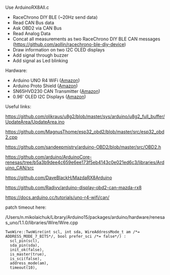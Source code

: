 Use ArduinoRX8All.c

- RaceChrono DIY BLE (~20Hz send data)
- Read CAN Bus data
- Ask OBD2 via CAN Bus
- Read Analog Data
- Concat all measurements as two RaceChrono DIY BLE CAN messages (https://github.com/aollin/racechrono-ble-diy-device)
- Draw information on two I2C OLED displays
- Add signal through buzzer
- Add signal as Led blinking

Hardware:
- Arduino UNO R4 WiFi ([Amazon](https://www.amazon.de/-/en/Arduino-Proto-Shield-REV3-TSX00083/dp/B087BWJZ4K/ref=sr_1_3_pp?crid=2IYP5HKZUNRA5&dib=eyJ2IjoiMSJ9.gUdpLdgmcdfgRbX45-HKHb9QP7IDxjAZmzYiERFPOiw2hkGiSk6htwG1t7kz2q_Bw8LutgyHOpiFwvS87HgjFmnBpy-wnijTSl-y0QFcZGMAfiYiWEr7965Po53TUSslBQNyOV9nHp46z8Dm0SvuM7NM60DCHKAvM5eJVre84SGyg0CV2dOjXexihqDlGoPF61gVnkkErz09LadcNLxky6wBr-_CEhl7AVJL5vb9BvU.kKPWQUnycytsF2T7wLclMHd7qDL7tjcgwtvkkZJvKqI&dib_tag=se&keywords=arduino+proto+shield&qid=1714330245&sprefix=arduino+proto%2Caps%2C174&sr=8-3))
- Arduino Proto Shield ([Amazon](https://www.amazon.de/-/en/Arduino-Proto-Shield-REV3-TSX00083/dp/B087BWJZ4K/ref=sr_1_3_pp?crid=2IYP5HKZUNRA5&dib=eyJ2IjoiMSJ9.gUdpLdgmcdfgRbX45-HKHb9QP7IDxjAZmzYiERFPOiw2hkGiSk6htwG1t7kz2q_Bw8LutgyHOpiFwvS87HgjFmnBpy-wnijTSl-y0QFcZGMAfiYiWEr7965Po53TUSslBQNyOV9nHp46z8Dm0SvuM7NM60DCHKAvM5eJVre84SGyg0CV2dOjXexihqDlGoPF61gVnkkErz09LadcNLxky6wBr-_CEhl7AVJL5vb9BvU.kKPWQUnycytsF2T7wLclMHd7qDL7tjcgwtvkkZJvKqI&dib_tag=se&keywords=arduino+proto+shield&qid=1714330245&sprefix=arduino+proto%2Caps%2C174&sr=8-3))
- SN65HVD230 CAN Transmitter ([Amazon](https://www.amazon.de/SN65HVD230-CAN-Board/dp/B00KM6XMXO/ref=sr_1_1_sspa?crid=RORFOKT8IHCF&dib=eyJ2IjoiMSJ9.UK_rAtKl8t8qNu4YdQwEvyqhoEE-LRSePy_N-1Yv0_mo0gwdPavhLw21YxaPSnrzJ38jCVpji-qx9NdWP9lbyl1QG2o5GdM0CEu3OtnnKbl8GyADYRKd7UcSflaYbeRV9GOCO6AaZgLyUk_ZvEKR9vvTcS3GQIChjNuM-pPpPQtAESJBNACGEL2q15vzK0pxmps_HEmB9aBytQTrwHX5izL99iArST2afbopcu9VUbI.PbhxnwOgmOxBWNi3lUCRDUxPE_NPOn7DH1utRiMR06A&dib_tag=se&keywords=sn65hvd230&qid=1714330260&sprefix=%2Caps%2C190&sr=8-1-spons&sp_csd=d2lkZ2V0TmFtZT1zcF9hdGY&th=1))
- 0.96' OLED I2C Displays ([Amazon](https://www.amazon.de/-/en/0-96-Display-Self-Luminous-Compatible-Raspberry/dp/B0BWMXQF8H/ref=sr_1_3?crid=7NBPRF1JOTMI&dib=eyJ2IjoiMSJ9.8jmmTmrPsJq1Ki0bV72aTd8fKp-0InhSuuhGmbtcllhvq5ZnYz8puSUVLMLrb8MlMGcdWfXAYA7nyfiXAQIxXczD9KthIXr2_iKAvGd_-wdgMgksqZrrIZw2JcTLs2kzSf6G5wE7dRWJvRPSFgX6uTSMdeH0vdWPwXgbZxi0WdpxA4PgjsysCLxwkLO4gJjp5ITzqMIP69tFVhM3rJVcfG3xQz9MugPULeGKhMDvMqA.WIrWyysUtFUr1U6TCjeSPoO3XEWfwUIli_dLZmF2YEY&dib_tag=se&keywords=oled+0.96+i2c&qid=1714330269&sprefix=oled+0%2Caps%2C185&sr=8-3))


Useful links:

https://github.com/olikraus/u8g2/blob/master/sys/arduino/u8g2_full_buffer/UpdateArea/UpdateArea.ino

https://github.com/MagnusThome/esp32_obd2/blob/master/src/esp32_obd2.cpp

https://github.com/sandeepmistry/arduino-OBD2/blob/master/src/OBD2.h

https://github.com/arduino/ArduinoCore-renesas/tree/b5a3b9dee4c659e6ee173f5eb4143c0e021ed6c3/libraries/Arduino_CAN/src

https://github.com/DaveBlackH/MazdaRX8Arduino

https://github.com/Radivv/arduino-display-obd2-can-mazda-rx8

https://docs.arduino.cc/tutorials/uno-r4-wifi/can/


patch timeout here:

/Users/n.mikolaichuk/Library/Arduino15/packages/arduino/hardware/renesas_uno/1.1.0/libraries/Wire/Wire.cpp
```
TwoWire::TwoWire(int scl, int sda, WireAddressMode_t am /*= ADDRESS_MODE_7_BITS*/, bool prefer_sci /*= false*/) :
  scl_pin(scl),
  sda_pin(sda),
  init_ok(false),
  is_master(true),
  is_sci(false),
  address_mode(am),
  timeout(10),
```

